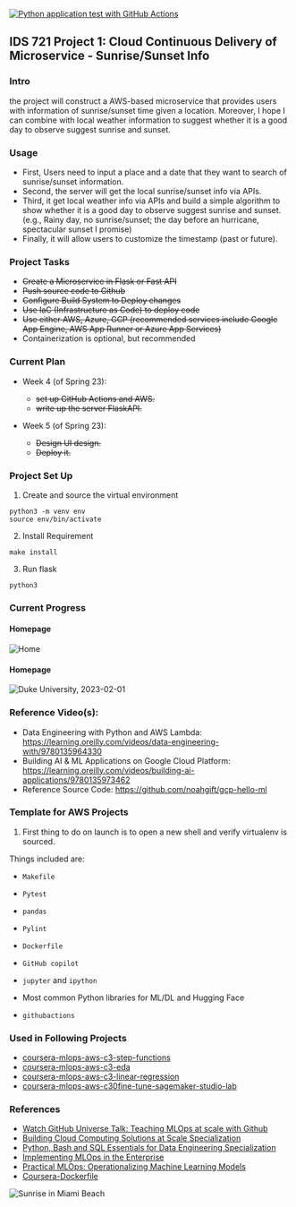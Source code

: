 <!-- [![CI](https://github.com/nogibjj/aws-template/actions/workflows/cicd.yml/badge.svg?branch=main)](https://github.com/nogibjj/aws-template/actions/workflows/cicd.yml)
[![Codespaces Prebuilds](https://github.com/nogibjj/aws-template/actions/workflows/codespaces/create_codespaces_prebuilds/badge.svg?branch=main)](https://github.com/nogibjj/aws-template/actions/workflows/codespaces/create_codespaces_prebuilds) -->



[![Python application test with GitHub Actions](https://github.com/nogibjj/project-1-sunset/actions/workflows/main.yml/badge.svg)](https://github.com/nogibjj/project-1-sunset/actions/workflows/main.yml)
## IDS 721 Project 1: Cloud Continuous Delivery of Microservice - Sunrise/Sunset Info

### Intro 

the project will construct a AWS-based microservice that provides users with information of sunrise/sunset time given a location. Moreover, I hope I can combine with local weather information to suggest whether it is a good day to observe suggest sunrise and sunset. 


### Usage
* First, Users need to input a place and a date that they want to search of sunrise/sunset information.
* Second, the server will get the local sunrise/sunset info via APIs.
* Third, it get local weather info via APIs and build a simple algorithm to show whether it is a good day to observe suggest sunrise and sunset. (e.g., Rainy day, no sunrise/sunset; the day before an hurricane, spectacular sunset I promise)
* Finally, it will allow users to customize the timestamp (past or future).

### Project Tasks
* ~~Create a Microservice in Flask or Fast API~~
* ~~Push source code to Github~~
* ~~Configure Build System to Deploy changes~~
* ~~Use IaC (Infrastructure as Code) to deploy code~~
* ~~Use either AWS, Azure, GCP (recommended services include Google App Engine, AWS App Runner or Azure App Services)~~
* Containerization is optional, but recommended

### Current Plan
* Week 4 (of Spring 23): 
  * ~~set up GitHub Actions and AWS.~~
  * ~~write up the server FlaskAPI.~~
  
* Week 5 (of Spring 23): 
  * ~~Design UI design.~~
  * ~~Deploy it.~~

### Project Set Up
1. Create and source the virtual environment
```
python3 -m venv env
source env/bin/activate
```
2. Install Requirement
```
make install
```
3. Run flask
```
python3 
```
### Current Progress
#### Homepage
![Home](https://user-images.githubusercontent.com/68854273/215937259-87aa0834-f556-4336-8bb9-97afaa06730f.png) 

#### Homepage
![Duke University, 2023-02-01](https://user-images.githubusercontent.com/68854273/215937898-404b07b7-5e47-40fe-bc8b-83a61d226579.png) 


### Reference Video(s):

* Data Engineering with Python and AWS Lambda: https://learning.oreilly.com/videos/data-engineering-with/9780135964330
* Building AI & ML Applications on Google Cloud Platform: https://learning.oreilly.com/videos/building-ai-applications/9780135973462
* Reference Source Code: https://github.com/noahgift/gcp-hello-ml

### Template for AWS Projects

1. First thing to do on launch is to open a new shell and verify virtualenv is sourced.

Things included are:

* `Makefile`

* `Pytest`

* `pandas`

* `Pylint`

* `Dockerfile`

* `GitHub copilot`

* `jupyter` and `ipython` 

* Most common Python libraries for ML/DL and Hugging Face

* `githubactions` 

### Used in Following Projects

* [coursera-mlops-aws-c3-step-functions](https://github.com/nogibjj/coursera-mlops-aws-c3-step-functions)
* [coursera-mlops-aws-c3-eda](https://github.com/nogibjj/coursera-mlops-aws-c3-eda)
* [coursera-mlops-aws-c3-linear-regression](https://github.com/nogibjj/coursera-mlops-aws-c3-linear-regression)
* [coursera-mlops-aws-c30fine-tune-sagemaker-studio-lab](https://github.com/nogibjj/coursera-mlops-aws-c30fine-tune-sagemaker-studio-lab)

### References

* [Watch GitHub Universe Talk:  Teaching MLOps at scale with Github](https://watch.githubuniverse.com/on-demand/ec17cbb3-0a89-4764-90a5-9debb58515f8)
* [Building Cloud Computing Solutions at Scale Specialization](https://www.coursera.org/specializations/building-cloud-computing-solutions-at-scale)
* [Python, Bash and SQL Essentials for Data Engineering Specialization](https://www.coursera.org/learn/web-app-command-line-tools-for-data-engineering-duke)
* [Implementing MLOps in the Enterprise](https://learning.oreilly.com/library/view/implementing-mlops-in/9781098136574/)
* [Practical MLOps: Operationalizing Machine Learning Models](https://www.amazon.com/Practical-MLOps-Operationalizing-Machine-Learning/dp/1098103017)
* [Coursera-Dockerfile](https://gist.github.com/noahgift/82a34d56f0a8f347865baaa685d5e98d)

![Sunrise in Miami Beach](https://user-images.githubusercontent.com/68854273/211383609-a64c45a9-d359-4edf-9b2f-3733a3bf2e40.png)

